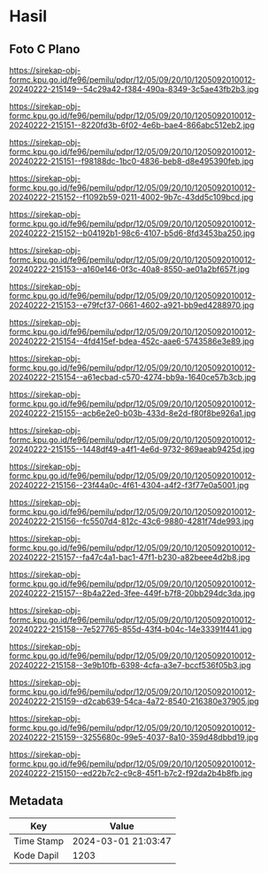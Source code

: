 # Hasil

## Foto C Plano

https://sirekap-obj-formc.kpu.go.id/fe96/pemilu/pdpr/12/05/09/20/10/1205092010012-20240222-215149--54c29a42-f384-490a-8349-3c5ae43fb2b3.jpg

https://sirekap-obj-formc.kpu.go.id/fe96/pemilu/pdpr/12/05/09/20/10/1205092010012-20240222-215151--8220fd3b-6f02-4e6b-bae4-866abc512eb2.jpg

https://sirekap-obj-formc.kpu.go.id/fe96/pemilu/pdpr/12/05/09/20/10/1205092010012-20240222-215151--f98188dc-1bc0-4836-beb8-d8e495390feb.jpg

https://sirekap-obj-formc.kpu.go.id/fe96/pemilu/pdpr/12/05/09/20/10/1205092010012-20240222-215152--f1092b59-0211-4002-9b7c-43dd5c109bcd.jpg

https://sirekap-obj-formc.kpu.go.id/fe96/pemilu/pdpr/12/05/09/20/10/1205092010012-20240222-215152--b04192b1-98c6-4107-b5d6-8fd3453ba250.jpg

https://sirekap-obj-formc.kpu.go.id/fe96/pemilu/pdpr/12/05/09/20/10/1205092010012-20240222-215153--a160e146-0f3c-40a8-8550-ae01a2bf657f.jpg

https://sirekap-obj-formc.kpu.go.id/fe96/pemilu/pdpr/12/05/09/20/10/1205092010012-20240222-215153--e79fcf37-0661-4602-a921-bb9ed4288970.jpg

https://sirekap-obj-formc.kpu.go.id/fe96/pemilu/pdpr/12/05/09/20/10/1205092010012-20240222-215154--4fd415ef-bdea-452c-aae6-5743586e3e89.jpg

https://sirekap-obj-formc.kpu.go.id/fe96/pemilu/pdpr/12/05/09/20/10/1205092010012-20240222-215154--a61ecbad-c570-4274-bb9a-1640ce57b3cb.jpg

https://sirekap-obj-formc.kpu.go.id/fe96/pemilu/pdpr/12/05/09/20/10/1205092010012-20240222-215155--acb6e2e0-b03b-433d-8e2d-f80f8be926a1.jpg

https://sirekap-obj-formc.kpu.go.id/fe96/pemilu/pdpr/12/05/09/20/10/1205092010012-20240222-215155--1448df49-a4f1-4e6d-9732-869aeab9425d.jpg

https://sirekap-obj-formc.kpu.go.id/fe96/pemilu/pdpr/12/05/09/20/10/1205092010012-20240222-215156--23f44a0c-4f61-4304-a4f2-f3f77e0a5001.jpg

https://sirekap-obj-formc.kpu.go.id/fe96/pemilu/pdpr/12/05/09/20/10/1205092010012-20240222-215156--fc5507d4-812c-43c6-9880-4281f74de993.jpg

https://sirekap-obj-formc.kpu.go.id/fe96/pemilu/pdpr/12/05/09/20/10/1205092010012-20240222-215157--fa47c4a1-bac1-47f1-b230-a82beee4d2b8.jpg

https://sirekap-obj-formc.kpu.go.id/fe96/pemilu/pdpr/12/05/09/20/10/1205092010012-20240222-215157--8b4a22ed-3fee-449f-b7f8-20bb294dc3da.jpg

https://sirekap-obj-formc.kpu.go.id/fe96/pemilu/pdpr/12/05/09/20/10/1205092010012-20240222-215158--7e527765-855d-43f4-b04c-14e33391f441.jpg

https://sirekap-obj-formc.kpu.go.id/fe96/pemilu/pdpr/12/05/09/20/10/1205092010012-20240222-215158--3e9b10fb-6398-4cfa-a3e7-bccf536f05b3.jpg

https://sirekap-obj-formc.kpu.go.id/fe96/pemilu/pdpr/12/05/09/20/10/1205092010012-20240222-215159--d2cab639-54ca-4a72-8540-216380e37905.jpg

https://sirekap-obj-formc.kpu.go.id/fe96/pemilu/pdpr/12/05/09/20/10/1205092010012-20240222-215159--3255680c-99e5-4037-8a10-359d48dbbd19.jpg

https://sirekap-obj-formc.kpu.go.id/fe96/pemilu/pdpr/12/05/09/20/10/1205092010012-20240222-215150--ed22b7c2-c9c8-45f1-b7c2-f92da2b4b8fb.jpg


## Metadata

| Key        | Value               |
| ---------- | ------------------- |
| Time Stamp | 2024-03-01 21:03:47 |
| Kode Dapil | 1203                |



